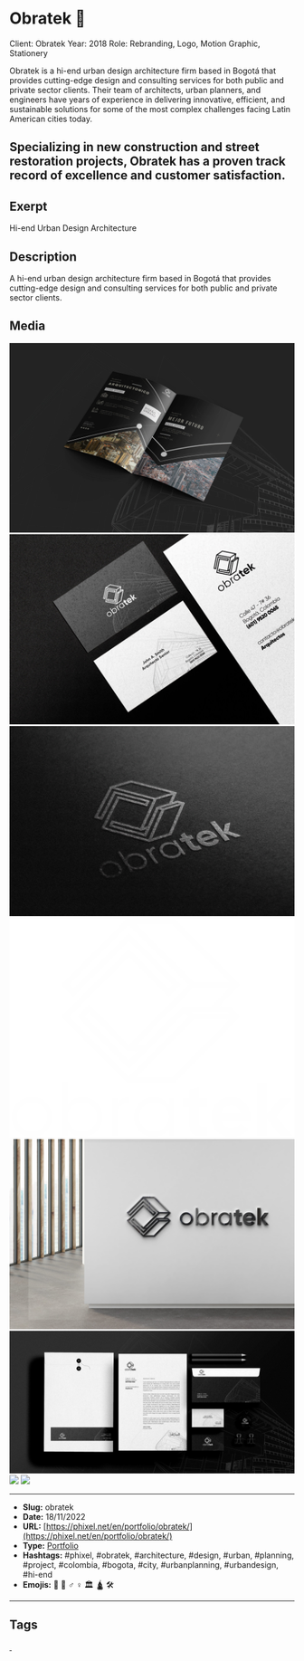 # Obratek 👷
Client: Obratek
Year: 2018
Role: Rebranding, Logo, Motion Graphic, Stationery

Obratek is a hi-end urban design architecture firm based in Bogotá that provides cutting-edge design and consulting services for both public and private sector clients. Their team of architects, urban planners, and engineers have years of experience in delivering innovative, efficient, and sustainable solutions for some of the most complex challenges facing Latin American cities today.

Specializing in new construction and street restoration projects, Obratek has a proven track record of excellence and customer satisfaction.
------------
## Exerpt
Hi-end Urban Design Architecture
## Description
A hi-end urban design architecture firm based in Bogotá that provides cutting-edge design and consulting services for both public and private sector clients.
## Media
<img src="media/01ccb61c/obratek-broshure.jpg">
<img src="media/c175bf6d/obratek-card.jpg">
<img src="media/b38913c4/obratek-logo-presentation.jpg">
<img src="media/ed4db3b6/obratek-logo.png">
<img src="media/006a58ef/obratek-office-wall.jpg">
<img src="media/7e935d56/obratek-stationery.jpg">
<img src="media/eb2ec2db/obratek-video.mp4">
<img src="media/df039047/obratek.glb">

------------
- **Slug:** obratek
- **Date:** 18/11/2022
- **URL:** [https://phixel.net/en/portfolio/obratek/](https://phixel.net/en/portfolio/obratek/)
- **Type:** [Portfolio](#portfolio)
- **Hashtags:** #phixel, #obratek, #architecture, #design, #urban, #planning, #project, #colombia, #bogota, #city, #urbanplanning, #urbandesign, #hi-end
- **Emojis:** 👷 🧱 ‍♂ ♀️ 🏛 🛕 🛠

------------
## Tags
[ ](# )
